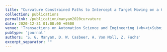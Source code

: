 ```yaml
---
title: "Curvature Constrained Paths to Intercept a Target Moving on a Circle"
collection: publications
permalink: /publication/manyam2020curvature
date: 2020-12-31 01:00:00 +0500
venue: 'Transactions on Automation Science and Engineering (<b><i>Submitted for Review</i></b>)'
pubtype: 'journal'
authors: 'S. G. Manyam, D. W. Casbeer, A. Von Moll, Z. Fuchs'
excerpt_separator: ""
---
```


